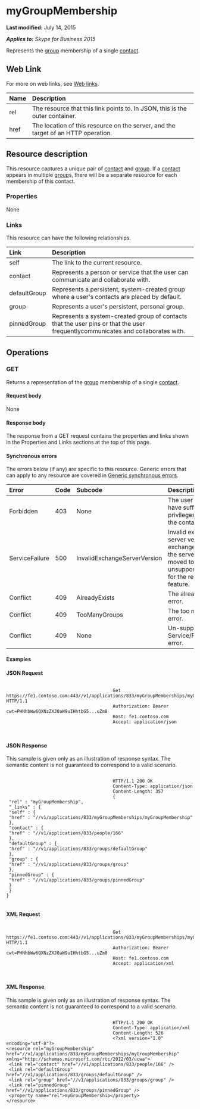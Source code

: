 
# myGroupMembership 

 **Last modified:** July 14, 2015

 _**Applies to:** Skype for Business 2015_


Represents the [group](group_ref.md) membership of a single [contact](contact_ref.md). 

## Web Link
<a name="sectionSection0"> </a>

For more on web links, see [Web links](WebLinks.md).



|**Name**|**Description**|
|:-----|:-----|
|rel|The resource that this link points to. In JSON, this is the outer container.|
|href|The location of this resource on the server, and the target of an HTTP operation.|

## Resource description
<a name="sectionSection1"> </a>

This resource captures a unique pair of [contact](contact_ref.md) and [group](group_ref.md). If a [contact](contact_ref.md) appears in multiple [group](group_ref.md)s, there will be a separate resource for each membership of this contact. 


### Properties

None


### Links

This resource can have the following relationships.



|**Link**|**Description**|
|:-----|:-----|
|self|The link to the current resource.|
|contact|Represents a person or service that the user can communicate and collaborate with.|
|defaultGroup|Represents a persistent, system-created group where a user's contacts are placed by default.|
|group|Represents a user's persistent, personal group.|
|pinnedGroup|Represents a system-created group of contacts that the user pins or that the user frequentlycommunicates and collaborates with.|

## Operations
<a name="sectionSection2"> </a>




### GET

Returns a representation of the [group](group_ref.md) membership of a single [contact](contact_ref.md).


#### Request body

None


#### Response body

The response from a GET request contains the properties and links shown in the Properties and Links sections at the top of this page.


#### Synchronous errors

The errors below (if any) are specific to this resource. Generic errors that can apply to any resource are covered in [Generic synchronous errors](GenericSynchronousErrors.md).



|**Error**|**Code**|**Subcode**|**Description**|
|:-----|:-----|:-----|:-----|
|Forbidden|403|None|The user does not have sufficient privileges to access the contact list.|
|ServiceFailure|500|InvalidExchangeServerVersion|Invalid exchange server version.The exchange mailbox of the server might have moved to an unsupported version for the required feature.|
|Conflict|409|AlreadyExists|The already exists error.|
|Conflict|409|TooManyGroups|The too many groups error.|
|Conflict|409|None|Un-supported Service/Resource/API error.|

#### Examples




#### JSON Request


```

										Get https://fe1.contoso.com:443//v1/applications/833/myGroupMemberships/myGroupMembership HTTP/1.1
										Authorization: Bearer cwt=PHNhbWw6QXNzZXJ0aW9uIHhtbG5...uZm8
										Host: fe1.contoso.com
										Accept: application/json
										
									
```


#### JSON Response

This sample is given only as an illustration of response syntax. The semantic content is not guaranteed to correspond to a valid scenario.


```

										HTTP/1.1 200 OK
										Content-Type: application/json
										Content-Length: 357
										{
 "rel" : "myGroupMembership",
 "_links" : {
 "self" : {
 "href" : "//v1/applications/833/myGroupMemberships/myGroupMembership"
 },
 "contact" : {
 "href" : "//v1/applications/833/people/166"
 },
 "defaultGroup" : {
 "href" : "//v1/applications/833/groups/defaultGroup"
 },
 "group" : {
 "href" : "//v1/applications/833/groups/group"
 },
 "pinnedGroup" : {
 "href" : "//v1/applications/833/groups/pinnedGroup"
 }
 }
}
									
```


#### XML Request


```

										Get https://fe1.contoso.com:443//v1/applications/833/myGroupMemberships/myGroupMembership HTTP/1.1
										Authorization: Bearer cwt=PHNhbWw6QXNzZXJ0aW9uIHhtbG5...uZm8
										Host: fe1.contoso.com
										Accept: application/xml
										
									
```


#### XML Response

This sample is given only as an illustration of response syntax. The semantic content is not guaranteed to correspond to a valid scenario.


```

										HTTP/1.1 200 OK
										Content-Type: application/xml
										Content-Length: 526
										<?xml version="1.0" encoding="utf-8"?>
<resource rel="myGroupMembership" href="//v1/applications/833/myGroupMemberships/myGroupMembership" xmlns="http://schemas.microsoft.com/rtc/2012/03/ucwa">
 <link rel="contact" href="//v1/applications/833/people/166" />
 <link rel="defaultGroup" href="//v1/applications/833/groups/defaultGroup" />
 <link rel="group" href="//v1/applications/833/groups/group" />
 <link rel="pinnedGroup" href="//v1/applications/833/groups/pinnedGroup" />
 <property name="rel">myGroupMembership</property>
</resource>
									
```

